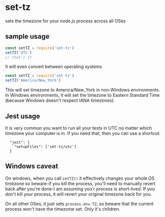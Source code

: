 # set-tz

sets the timezone for your node.js process across all OSes

## sample usage

```javascript
const setTZ = require('set-tz')
setTZ('UTC')
// that's it
```

It will even convert between operating systems

```javascript
const setTZ = require('set-tz')
setTZ('America/New_York')
```

This will set timezone to America/New_York in non-Windows environments.
In Windows environments, it will set the timezone to Eastern Standard Time (because Windows doesn't respect IANA timezones).

## Jest usage

It is very common you want to run all your tests in UTC no matter which timezone your computer is in. If you need that, then you can use a shortcut:

```
  "jest": {
    "setupFiles": ['set-tz/utc']
  }
```

## Windows caveat

On windows, when you call `setTZ()` it effectively changes your whole OS timezone so beware-if you kill the process, you'll need to manually revert back after you're done-I am assuming you'r process is short-lived. If you don't kill your process, it will revert your original timezone back for you.

On all other OSes, it just sets `process.env.TZ`, so beware that the current process won't have the timezome set. Only it's children.
